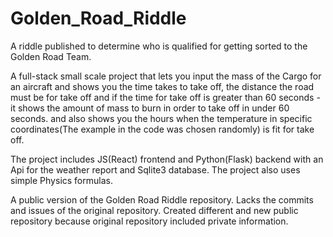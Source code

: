 # Golden_Road_Riddle

A riddle published to determine who is qualified for getting sorted to the Golden Road Team.


A full-stack small scale project that lets you input
the mass of the Cargo for an aircraft
and shows you the time takes to take off,
the distance the road must be for take off
and if the time for take off is greater than
60 seconds - it shows the amount of mass
to burn in order to take off in under 60 seconds.
and also shows you the hours when the temperature in specific coordinates(The example in the code was chosen randomly) is fit for take off.

The project includes JS(React) frontend and Python(Flask) backend with an Api for the weather report and Sqlite3 database.
The project also uses simple Physics formulas.

A public version of the Golden Road Riddle repository. Lacks the commits and issues of the original repository.
Created different and new public repository because original repository included private information.
